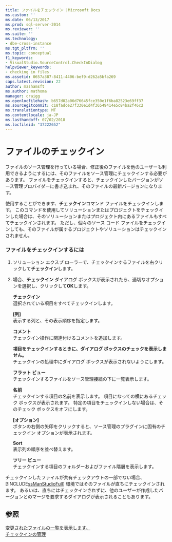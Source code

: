 ```yaml
---
title: ファイルをチェックイン |Microsoft Docs
ms.custom: ''
ms.date: 06/13/2017
ms.prod: sql-server-2014
ms.reviewer: ''
ms.suite: ''
ms.technology:
- dbe-cross-instance
ms.tgt_pltfrm: ''
ms.topic: conceptual
f1_keywords:
- VisualStudio.SourceControl.CheckInDialog
helpviewer_keywords:
- checking in files
ms.assetid: 0657a387-8411-4406-bef9-d262a5bfa269
caps.latest.revision: 22
author: mashamsft
ms.author: mathoma
manager: craigg
ms.openlocfilehash: b657d02a06d76645fce350e1f6ba82523e69ff37
ms.sourcegitcommit: c18fadce27f330e1d4f36549414e5c84ba2f46c2
ms.translationtype: MT
ms.contentlocale: ja-JP
ms.lasthandoff: 07/02/2018
ms.locfileid: "37222652"
---
```

# <a name="check-in-files"></a>ファイルのチェックイン
  ファイルのソース管理を行っている場合、修正後のファイルを他のユーザーも利用できるようにするには、そのファイルをソース管理にチェックインする必要があります。 ファイルをチェックインすると、チェックインしたバージョンがソース管理プロバイダーに書き込まれ、そのファイルの最新バージョンになります。  
  
 使用することができます、**チェックイン**コマンド ファイルをチェックインします。 このコマンドを使用してソリューションまたはプロジェクトをチェックインした場合は、そのソリューションまたはプロジェクト内にあるファイルもすべてチェックインされます。 ただし、個々のソース コード ファイルをチェックインしても、そのファイルが属するプロジェクトやソリューションはチェックインされません。  
  
### <a name="to-check-in-a-file"></a>ファイルをチェックインするには  
  
1.  ソリューション エクスプ ローラーで、チェックインするファイルを右クリックして**チェックイン**します。  
  
2.  場合、**チェックイン** ダイアログ ボックスが表示されたら、適切なオプションを選択し、クリックして**OK**します。  
  
     **チェックイン**  
     選択されている項目をすべてチェックインします。  
  
     **[列]**  
     表示する列と、その表示順序を指定します。  
  
     **コメント**  
     チェックイン操作に関連付けるコメントを追加します。  
  
     **項目をチェックインするときに、ダイアログ ボックスのチェックを表示しません。**  
     チェックインの処理中にダイアログ ボックスが表示されないようにします。  
  
     **フラット ビュー**  
     チェックインするファイルをソース管理接続の下に一覧表示します。  
  
     **名前**  
     チェックインする項目の名前を表示します。 項目になっての横にあるチェック ボックスが表示されます。 特定の項目をチェックインしない場合は、そのチェック ボックスをオフにします。  
  
     **[オプション]**  
     ボタンの右側の矢印をクリックすると、ソース管理のプラグインに固有のチェックイン オプションが表示されます。  
  
     **Sort**  
     表示列の順序を並べ替えます。  
  
     **ツリー ビュー**  
     チェックインする項目のフォルダーおよびファイル階層を表示します。  
  
 チェックインしたファイルが共有チェックアウトの一部でない場合、[!INCLUDE[ssManStudioFull](../includes/ssmanstudiofull-md.md)] 環境ではそのファイルが直ちにチェックインされます。 あるいは、直ちにはチェックインされずに、他のユーザーが作成したバージョンとのマージを要求するダイアログが表示されることもあります。  
  
## <a name="see-also"></a>参照  
 [変更されたファイルの一覧を表示します。](../../2014/database-engine/view-a-list-of-modified-files.md)   
 [チェックインの管理](../../2014/database-engine/manage-checkins.md)  
  
  
